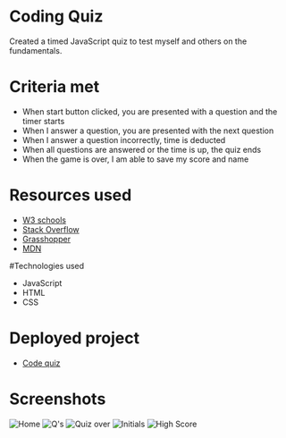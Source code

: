 # Coding Quiz

Created a timed JavaScript quiz to test myself and others on the fundamentals.

# Criteria met

- When start button clicked, you are presented with a question and the timer starts
- When I answer a question, you are presented with the next question
- When I answer a question incorrectly, time is deducted
- When all questions are answered or the time is up, the quiz ends
- When the game is over, I am able to save my score and name

# Resources used

- [W3 schools](https://www.w3schools.com/)
- [Stack Overflow](https://stackoverflow.com/)
- [Grasshopper](grasshopper.app)
- [MDN](https://developer.mozilla.org/en-US/docs/Web/JavaScript)

#Technologies used
- JavaScript
- HTML
- CSS

# Deployed project

- [Code quiz](https://bash7325.github.io/code-quiz/)

# Screenshots

![Home](https://i.imgur.com/cosjC8H.png)
![Q's](https://i.imgur.com/GOfRmMX.png)
![Quiz over](https://i.imgur.com/pAssoK6.png)
![Initials](https://i.imgur.com/ieLagl9.png)
![High Score](https://i.imgur.com/KDotQ3N.png)
